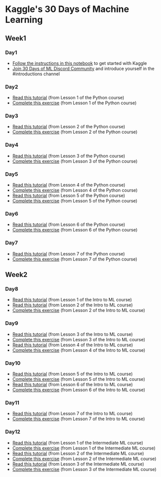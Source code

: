 # Kaggle's 30 Days of Machine Learning

## Week1

### Day1

* [Follow the instructions in this notebook](https://www.kaggle.com/alexisbcook/getting-started-with-kaggle?utm_medium=email&utm_source=gamma&utm_campaign=thirty-days-of-ml&utm_content=day-1) to get started with Kaggle
* [Join 30 Days of ML Discord Community](https://discord.com/invite/f8g8bDq8Vv) and introduce yourself in the #introductions channel

### Day2

* [Read this tutorial](https://www.kaggle.com/colinmorris/hello-python?utm_medium=email&utm_source=gamma&utm_campaign=thirty-days-of-ml&utm_content=day-2) (from Lesson 1 of the Python course)
* [Complete this exercise](https://www.kaggle.com/anurag1817/exercise-syntax-variables-and-numbers/edit) (from Lesson 1 of the Python course)

### Day3

* [Read this tutorial](https://www.kaggle.com/colinmorris/functions-and-getting-help?utm_medium=email&utm_source=gamma&utm_campaign=thirty-days-of-ml&utm_content=day-3) (from Lesson 2 of the Python course)
* [Complete this exercise](https://www.kaggle.com/anurag1817/exercise-functions-and-getting-help/edit) (from Lesson 2 of the Python course)

### Day4

* [Read this tutorial](https://www.kaggle.com/colinmorris/booleans-and-conditionals?utm_medium=email&utm_source=gamma&utm_campaign=thirty-days-of-ml&utm_content=day-4) (from Lesson 3 of the Python course)
* [Complete this exercise](https://www.kaggle.com/anurag1817/exercise-booleans-and-conditionals/edit) (from Lesson 3 of the Python course)

### Day5

* [Read this tutorial](https://www.kaggle.com/colinmorris/lists?utm_medium=email&utm_source=gamma&utm_campaign=thirty-days-of-ml&utm_content=day-5) (from Lesson 4 of the Python course)
* [Complete this exercise](https://www.kaggle.com/anurag1817/exercise-lists/edit) (from Lesson 4 of the Python course)
* [Read this tutorial](https://www.kaggle.com/colinmorris/loops-and-list-comprehensions?utm_medium=email&utm_source=gamma&utm_campaign=thirty-days-of-ml&utm_content=day-5) (from Lesson 5 of the Python course)
* [Complete this exercise](https://www.kaggle.com/anurag1817/exercise-loops-and-list-comprehensions/edit) (from Lesson 5 of the Python course)

### Day6

* [Read this tutorial](https://www.kaggle.com/colinmorris/strings-and-dictionaries?utm_medium=email&utm_source=gamma&utm_campaign=thirty-days-of-ml&utm_content=day-6) (from Lesson 6 of the Python course)
* [Complete this exercise](https://www.kaggle.com/anurag1817/exercise-strings-and-dictionaries/edit) (from Lesson 6 of the Python course)


### Day7

* [Read this tutorial](https://www.kaggle.com/colinmorris/working-with-external-libraries?utm_medium=email&utm_source=gamma&utm_campaign=thirty-days-of-ml&utm_content=day-7) (from Lesson 7 of the Python course)
* [Complete this exercise](https://www.kaggle.com/anurag1817/exercise-working-with-external-libraries/edit) (from Lesson 7 of the Python course)

## Week2

### Day8

* [Read this tutorial](https://www.kaggle.com/dansbecker/how-models-work?utm_medium=email&utm_source=gamma&utm_campaign=thirty-days-of-ml&utm_content=day-8) (from Lesson 1 of the Intro to ML course)
* [Read this tutorial](https://www.kaggle.com/dansbecker/basic-data-exploration?utm_medium=email&utm_source=gamma&utm_campaign=thirty-days-of-ml&utm_content=day-8) (from Lesson 2 of the Intro to ML course)
* [Complete this exercise](https://www.kaggle.com/anurag1817/exercise-explore-your-data/edit) (from Lesson 2 of the Intro to ML course)

### Day9

* [Read this tutorial](https://www.kaggle.com/dansbecker/your-first-machine-learning-model?utm_medium=email&utm_source=gamma&utm_campaign=thirty-days-of-ml&utm_content=day-9) (from Lesson 3 of the Intro to ML course)
* [Complete this exercise](https://www.kaggle.com/anurag1817/exercise-your-first-machine-learning-model/edit) (from Lesson 3 of the Intro to ML course)
* [Read this tutorial](https://www.kaggle.com/dansbecker/model-validation?utm_medium=email&utm_source=gamma&utm_campaign=thirty-days-of-ml&utm_content=day-9) (from Lesson 4 of the Intro to ML course)
* [Complete this exercise](https://www.kaggle.com/anurag1817/exercise-model-validation/edit) (from Lesson 4 of the Intro to ML course)

### Day10

* [Read this tutorial](https://www.kaggle.com/dansbecker/underfitting-and-overfitting?utm_medium=email&utm_source=gamma&utm_campaign=thirty-days-of-ml&utm_content=day-10) (from Lesson 5 of the Intro to ML course)
* [Complete this exercise](https://www.kaggle.com/anurag1817/exercise-underfitting-and-overfitting/edit) (from Lesson 5 of the Intro to ML course)
* [Read this tutorial](https://www.kaggle.com/dansbecker/random-forests?utm_medium=email&utm_source=gamma&utm_campaign=thirty-days-of-ml&utm_content=day-10) (from Lesson 6 of the Intro to ML course)
* [Complete this exercise](https://www.kaggle.com/anurag1817/exercise-random-forests/edit) (from Lesson 6 of the Intro to ML course)

### Day11

* [Read this tutorial](https://www.kaggle.com/alexisbcook/machine-learning-competitions?utm_medium=email&utm_source=gamma&utm_campaign=thirty-days-of-ml&utm_content=day-11 ) (from Lesson 7 of the Intro to ML course)
* [Complete this exercise](https://www.kaggle.com/anurag1817/exercise-machine-learning-competitions/edit) (from Lesson 7 of the Intro to ML course)

### Day12

* [Read this tutorial](https://www.kaggle.com/alexisbcook/introduction?utm_medium=email&utm_source=gamma&utm_campaign=thirty-days-of-ml&utm_content=day-12) (from Lesson 1 of the Intermediate ML course)
* [Complete this exercise](https://www.kaggle.com/anurag1817/exercise-introduction/edit) (from Lesson 1 of the Intermediate ML course)
* [Read this tutorial](https://www.kaggle.com/alexisbcook/missing-values?utm_medium=email&utm_source=gamma&utm_campaign=thirty-days-of-ml&utm_content=day-12) (from Lesson 2 of the Intermediate ML course)
* [Complete this exercise](https://www.kaggle.com/anurag1817/exercise-missing-values/edit) (from Lesson 2 of the Intermediate ML course)
* [Read this tutorial](https://www.kaggle.com/alexisbcook/categorical-variables?utm_medium=email&utm_source=gamma&utm_campaign=thirty-days-of-ml&utm_content=day-12) (from Lesson 3 of the Intermediate ML course)
* [Complete this exercise](https://www.kaggle.com/anurag1817/exercise-categorical-variables/edit) (from Lesson 3 of the Intermediate ML course)